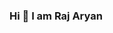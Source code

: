### Hi 👋 I am Raj Aryan

<!--
**rajaryan01/RajAryan01** is a ✨ _special_ ✨ repository because its `README.md` (this file) appears on your GitHub profile.

Here are some ideas to get you started:

- 🔭 I’m currently working on Python,Django
- 🌱 I’m currently learning DSA,Programming 
- 👯 I’m looking to collaborate on Django project work, Blog writing
- 💬 Ask me about Trending Technology https://www.trendtutorials.com/
- 📫 How to reach me: rajaryan122001@gmail.com
- 😄 Pronouns: Raj-Aryan
- ⚡ Fun fact: too curious to engage!!

